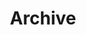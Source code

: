 ---
title: "Archive"
layout: "archives"
slug: "archives"
menu: 
    main:
        name: Archives
        weight: -90
        params:
            icon: archives
---